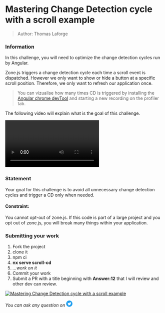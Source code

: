 <h1>Mastering Change Detection cycle with a scroll example</h1>

> Author: Thomas Laforge

### Information

In this challenge, you will need to optimize the change detection cycles run by Angular.

Zone.js triggers a change detection cycle each time a scroll event is dispatched. However we only want to show or hide a button at a specific scroll position. Therefore, we only want to refresh our application once.

> You can vizualise how many times CD is triggered by installing the [Angular chrome devTool](https://chrome.google.com/webstore/detail/angular-devtools/ienfalfjdbdpebioblfackkekamfmbnh) and starting a new recording on the profiler tab.

The following video will explain what is the goal of this challenge.

<video controls src="https://user-images.githubusercontent.com/30832608/209819211-58d9ddcf-e1ad-4a78-8a7a-2be9d729e3f1.mov">
</video>

### Statement

Your goal for this challenge is to avoid all unnecessary change detection cycles and trigger a CD only when needed.

#### Constraint:

You cannot opt-out of zone.js. If this code is part of a large project and you opt out of zone.js, you will break many things within your application.

### Submitting your work

1. Fork the project
2. clone it
3. npm ci
4. **nx serve scroll-cd**
5. _...work on it_
6. Commit your work
7. Submit a PR with a title beginning with **Answer:12** that I will review and other dev can review.

<a href="https://github.com/tomalaforge/angular-challenges/pulls?q=label%3A12+label%3Aanswer"><img src="https://img.shields.io/badge/-Solutions-green" alt="Mastering Change Detection cycle with a scroll example"/></a>

<!-- TODO: uncomment when done late -->
<!-- <a href='https://github.com/tomalaforge/angular-challenges/pulls?q=label%3A{challenge number}+label%3A"answer+author"'><img src="https://img.shields.io/badge/-Author solution-important" alt="Mastering Change Detection cycle with a scroll example solution author"/></a>
<a href="{Blog post url}" target="_blank" rel="noopener noreferrer"><img src="https://img.shields.io/badge/-Blog post explanation-blue" alt="Mastering Change Detection cycle with a scroll example, blog article"/></a> -->

_You can ask any question on_ <a href="https://twitter.com/laforge_toma" target="_blank" rel="noopener noreferrer"><img src="./../../logo/twitter.svg" height=20px alt="twitter"/></a>
